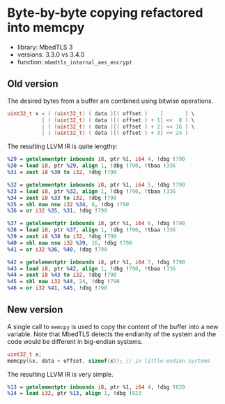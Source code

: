 # Byte-by-byte copying refactored into memcpy 
- library: MbedTLS 3
- versions: 3.3.0 vs 3.4.0
- function: `mbedtls_internal_aes_encrypt`

## Old version
The desired bytes from a buffer are combined using bitwise operations.

```c
uint32_t x = ( (uint32_t) ( data )[( offset )    ]       ) \
           | ( (uint32_t) ( data )[( offset ) + 1] <<  8 ) \
           | ( (uint32_t) ( data )[( offset ) + 2] << 16 ) \
           | ( (uint32_t) ( data )[( offset ) + 3] << 24 )
```

The resulting LLVM IR is quite lengthy:

```llvm
%29 = getelementptr inbounds i8, ptr %1, i64 4, !dbg !790
%30 = load i8, ptr %29, align 1, !dbg !790, !tbaa !336
%31 = zext i8 %30 to i32, !dbg !790

%32 = getelementptr inbounds i8, ptr %1, i64 5, !dbg !790
%33 = load i8, ptr %32, align 1, !dbg !790, !tbaa !336
%34 = zext i8 %33 to i32, !dbg !790
%35 = shl nuw nsw i32 %34, 8, !dbg !790
%36 = or i32 %35, %31, !dbg !790

%37 = getelementptr inbounds i8, ptr %1, i64 6, !dbg !790
%38 = load i8, ptr %37, align 1, !dbg !790, !tbaa !336
%39 = zext i8 %38 to i32, !dbg !790
%40 = shl nuw nsw i32 %39, 16, !dbg !790
%41 = or i32 %36, %40, !dbg !790

%42 = getelementptr inbounds i8, ptr %1, i64 7, !dbg !790
%43 = load i8, ptr %42, align 1, !dbg !790, !tbaa !336
%44 = zext i8 %43 to i32, !dbg !790
%45 = shl nuw i32 %44, 24, !dbg !790
%46 = or i32 %41, %45, !dbg !790
```

## New version
A single call to `memcpy` is used to copy the content of the buffer into
a new variable. Note that MbedTLS detects the endianity of the system and the
code would be different in big-endian systems.

```c
uint32_t x;
memcpy(&x, data + offset, sizeof(x)); // in little-endian systems
```

The resulting LLVM IR is very simple.

```llvm
%13 = getelementptr inbounds i8, ptr %1, i64 4, !dbg !820
%14 = load i32, ptr %13, align 1, !dbg !823
```

